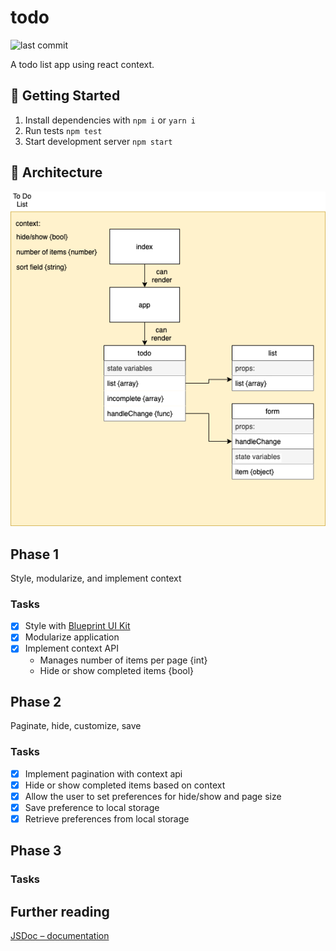 # todo

![last commit](https://img.shields.io/github/last-commit/CullenSharp/todo)

A todo list app using react context.

## 🚀 Getting Started

1. Install dependencies with `npm i` or `yarn i`
2. Run tests `npm test`
3. Start development server `npm start`

## 🏢 Architecture

![UML](todoList.png)

## Phase 1

Style, modularize, and implement context

### Tasks

- [X] Style with [Blueprint UI Kit](https://blueprintjs.com/docs/#blueprint)
- [x] Modularize application
- [x] Implement context API
  - Manages number of items per page {int}
  - Hide or show completed items {bool}

## Phase 2

Paginate, hide, customize, save

### Tasks

- [x] Implement pagination with context api
- [x] Hide or show completed items based on context
- [x] Allow the user to set preferences for hide/show and page size
- [x] Save preference to local storage
- [x] Retrieve preferences from local storage

## Phase 3

### Tasks
## Further reading

[JSDoc – documentation](https://jsdoc.app/)
